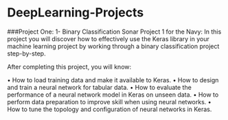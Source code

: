 # DeepLearning-Projects
###Project One:
1- Binary Classification Sonar Project 1 for the Navy:
In this project you will discover how to effectively use the Keras library in your machine learning project by working through a binary classification project step-by-step.

After completing this project, you will know:

•	How to load training data and make it available to Keras.
•	How to design and train a neural network for tabular data.
•	How to evaluate the performance of a neural network model in Keras on unseen data.
•	How to perform data preparation to improve skill when using neural networks.
•	How to tune the topology and configuration of neural networks in Keras.
